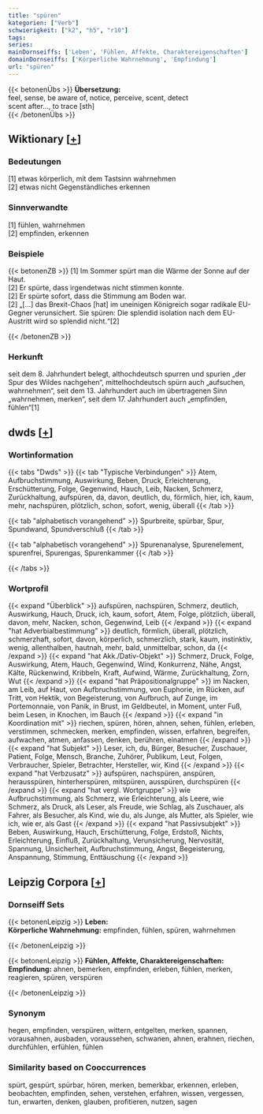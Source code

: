 ```yaml
---
title: "spüren"
kategorien: ["Verb"]
schwierigkeit: ["k2", "h5", "r10"]
tags:
series:
mainDornseiffs: ['Leben', 'Fühlen, Affekte, Charaktereigenschaften']
domainDornseiffs: ['Körperliche Wahrnehmung', 'Empfindung']
url: "spüren"
---
```


{{< betonenÜbs >}}
**Übersetzung:**  
feel, sense, be aware of, notice, perceive, scent, detect  
scent after..., to trace  [sth]  
{{< /betonenÜbs >}}

## Wiktionary [[+](https://de.wiktionary.org/wiki/spüren)]

### Bedeutungen
[1] etwas körperlich, mit dem Tastsinn wahrnehmen  
[2] etwas nicht Gegenständliches erkennen  

### Sinnverwandte
[1] fühlen, wahrnehmen  
[2] empfinden, erkennen  

### Beispiele
{{< betonenZB >}}
[1] Im Sommer spürt man die Wärme der Sonne auf der Haut.  
[2] Er spürte, dass irgendetwas nicht stimmen konnte.  
[2] Er spürte sofort, dass die Stimmung am Boden war.  
[2] „[…] das Brexit-Chaos [hat] im uneinigen Königreich sogar radikale EU-Gegner verunsichert. Sie spüren: Die splendid isolation nach dem EU-Austritt wird so splendid nicht.“[2]  

{{< /betonenZB >}}
### Herkunft
seit dem 8. Jahrhundert belegt, althochdeutsch spurren und spurien „der Spur des Wildes nachgehen“, mittelhochdeutsch spürn auch „aufsuchen, wahrnehmen“, seit dem 13. Jahrhundert auch im übertragenen Sinn „wahrnehmen, merken“, seit dem 17. Jahrhundert auch „empfinden, fühlen“[1]  



## dwds [[+](https://www.dwds.de/wb/spüren)]

### Wortinformation
{{< tabs "Dwds" >}}
{{< tab "Typische Verbindungen" >}}
Atem, Aufbruchstimmung, Auswirkung, Beben, Druck, Erleichterung, Erschütterung, Folge, Gegenwind, Hauch, Leib, Nacken, Schmerz, Zurückhaltung, aufspüren, da, davon, deutlich, du, förmlich, hier, ich, kaum, mehr, nachspüren, plötzlich, schon, sofort, wenig, überall
{{< /tab >}}

{{< tab "alphabetisch vorangehend" >}}
Spurbreite, spürbar, Spur, Spundwand, Spundverschluß
{{< /tab >}}

{{< tab "alphabetisch vorangehend" >}}
Spurenanalyse, Spurenelement, spurenfrei, Spurengas, Spurenkammer
{{< /tab >}}

{{< /tabs >}}

### Wortprofil
{{< expand "Überblick" >}} aufspüren, nachspüren, Schmerz, deutlich, Auswirkung, Hauch, Druck, ich, kaum, sofort, Atem, Folge, plötzlich, überall, davon, mehr, Nacken, schon, Gegenwind, Leib {{< /expand >}}
{{< expand "hat Adverbialbestimmung" >}} deutlich, förmlich, überall, plötzlich, schmerzhaft, sofort, davon, körperlich, schmerzlich, stark, kaum, instinktiv, wenig, allenthalben, hautnah, mehr, bald, unmittelbar, schon, da {{< /expand >}}
{{< expand "hat Akk./Dativ-Objekt" >}} Schmerz, Druck, Folge, Auswirkung, Atem, Hauch, Gegenwind, Wind, Konkurrenz, Nähe, Angst, Kälte, Rückenwind, Kribbeln, Kraft, Aufwind, Wärme, Zurückhaltung, Zorn, Wut {{< /expand >}}
{{< expand "hat Präpositionalgruppe" >}} im Nacken, am Leib, auf Haut, von Aufbruchstimmung, von Euphorie, im Rücken, auf Tritt, von Hektik, von Begeisterung, von Aufbruch, auf Zunge, im Portemonnaie, von Panik, in Brust, im Geldbeutel, in Moment, unter Fuß, beim Lesen, in Knochen, im Bauch {{< /expand >}}
{{< expand "in Koordination mit" >}} riechen, spüren, hören, ahnen, sehen, fühlen, erleben, verstimmen, schmecken, merken, empfinden, wissen, erfahren, begreifen, aufwachen, atmen, anfassen, denken, berühren, einatmen {{< /expand >}}
{{< expand "hat Subjekt" >}} Leser, ich, du, Bürger, Besucher, Zuschauer, Patient, Folge, Mensch, Branche, Zuhörer, Publikum, Leut, Folgen, Verbraucher, Spieler, Betrachter, Hersteller, wir, Kind {{< /expand >}}
{{< expand "hat Verbzusatz" >}} aufspüren, nachspüren, anspüren, herausspüren, hinterherspüren, mitspüren, ausspüren, durchspüren {{< /expand >}}
{{< expand "hat vergl. Wortgruppe" >}} wie Aufbruchstimmung, als Schmerz, wie Erleichterung, als Leere, wie Schmerz, als Druck, als Leser, als Freude, wie Schlag, als Zuschauer, als Fahrer, als Besucher, als Kind, wie du, als Junge, als Mutter, als Spieler, wie ich, wie er, als Gast {{< /expand >}}
{{< expand "hat Passivsubjekt" >}} Beben, Auswirkung, Hauch, Erschütterung, Folge, Erdstoß, Nichts, Erleichterung, Einfluß, Zurückhaltung, Verunsicherung, Nervosität, Spannung, Unsicherheit, Aufbruchstimmung, Angst, Begeisterung, Anspannung, Stimmung, Enttäuschung {{< /expand >}}

## Leipzig Corpora [[+](https://corpora.uni-leipzig.de/en/res?word=spüren&corpusId=deu_newscrawl-public_2018)]

### Dornseiff Sets
{{< betonenLeipzig >}}
**Leben:**  
**Körperliche Wahrnehmung:** empfinden, fühlen, spüren, wahrnehmen  

{{< /betonenLeipzig >}}


{{< betonenLeipzig >}}
**Fühlen, Affekte, Charaktereigenschaften:**  
**Empfindung:** ahnen, bemerken, empfinden, erleben, fühlen, merken, reagieren, spüren, verspüren  

{{< /betonenLeipzig >}}

### Synonym
hegen, empfinden, verspüren, wittern, entgelten, merken, spannen, vorausahnen, ausbaden, voraussehen, schwanen, ahnen, erahnen, riechen, durchfühlen, erfühlen, fühlen


### Similarity based on Cooccurrences
spürt, gespürt, spürbar, hören, merken, bemerkbar, erkennen, erleben, beobachten, empfinden, sehen, verstehen, erfahren, wissen, vergessen, tun, erwarten, denken, glauben, profitieren, nutzen, sagen

